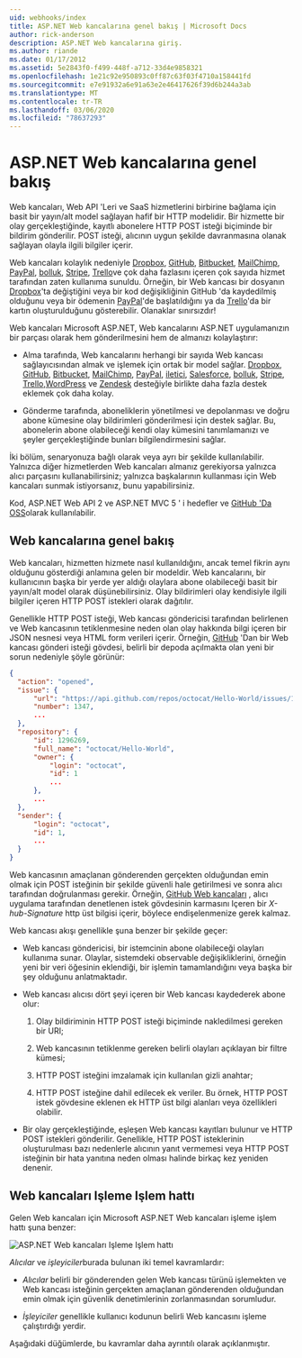 ```yaml
---
uid: webhooks/index
title: ASP.NET Web kancalarına genel bakış | Microsoft Docs
author: rick-anderson
description: ASP.NET Web kancalarına giriş.
ms.author: riande
ms.date: 01/17/2012
ms.assetid: 5e2843f0-f499-448f-a712-33d4e9858321
ms.openlocfilehash: 1e21c92e950893c0ff87c63f03f4710a158441fd
ms.sourcegitcommit: e7e91932a6e91a63e2e46417626f39d6b244a3ab
ms.translationtype: MT
ms.contentlocale: tr-TR
ms.lasthandoff: 03/06/2020
ms.locfileid: "78637293"
---
```

# <a name="aspnet-webhooks-overview"></a>ASP.NET Web kancalarına genel bakış

Web kancaları, Web API 'Leri ve SaaS hizmetlerini birbirine bağlama için basit bir yayın/alt model sağlayan hafif bir HTTP modelidir. Bir hizmette bir olay gerçekleştiğinde, kayıtlı abonelere HTTP POST isteği biçiminde bir bildirim gönderilir. POST isteği, alıcının uygun şekilde davranmasına olanak sağlayan olayla ilgili bilgiler içerir.

Web kancaları kolaylık nedeniyle [Dropbox](http://dropbox.com/), [GitHub](https://www.github.com/), [Bitbucket](https://bitbucket.org/), [MailChimp](http://www.mailchimp.com/), [PayPal](http://www.paypal.com/), [bolluk](http://www.slack.com), [Stripe](http://www.stripe.com), [Trello](http://www.trello.com/)ve çok daha fazlasını içeren çok sayıda hizmet tarafından zaten kullanıma sunuldu. Örneğin, bir Web kancası bir dosyanın [Dropbox](http://dropbox.com/)'ta değiştiğini veya bir kod değişikliğinin GitHub 'da kaydedilmiş olduğunu veya bir ödemenin [PayPal](http://www.paypal.com/)'de başlatıldığını ya da [Trello](http://www.trello.com/)'da bir kartın oluşturulduğunu gösterebilir. Olanaklar sınırsızdır!

Web kancaları Microsoft ASP.NET, Web kancalarını ASP.NET uygulamanızın bir parçası olarak hem gönderilmesini hem de almanızı kolaylaştırır:

* Alma tarafında, Web kancalarını herhangi bir sayıda Web kancası sağlayıcısından almak ve işlemek için ortak bir model sağlar. [Dropbox](http://dropbox.com/), [GitHub](https://www.github.com/), [Bitbucket](https://bitbucket.org/), [MailChimp](http://www.mailchimp.com/), [PayPal](http://www.paypal.com/), [iletici](http://www.pusher.com), [Salesforce](http://www.salesforce.com), [bolluk](http://www.slack.com), [Stripe](http://www.stripe.com), [Trello](http://www.trello.com/),[WordPress](http://www.wordpress.com) ve [Zendesk](https://www.zendesk.com/) desteğiyle birlikte daha fazla destek eklemek çok daha kolay.

* Gönderme tarafında, aboneliklerin yönetilmesi ve depolanması ve doğru abone kümesine olay bildirimleri gönderilmesi için destek sağlar. Bu, abonelerin abone olabileceği kendi olay kümesini tanımlamanızı ve şeyler gerçekleştiğinde bunları bilgilendirmesini sağlar.

İki bölüm, senaryonuza bağlı olarak veya ayrı bir şekilde kullanılabilir. Yalnızca diğer hizmetlerden Web kancaları almanız gerekiyorsa yalnızca alıcı parçasını kullanabilirsiniz; yalnızca başkalarının kullanması için Web kancaları sunmak istiyorsanız, bunu yapabilirsiniz.

Kod, ASP.NET Web API 2 ve ASP.NET MVC 5 ' i hedefler ve [GitHub 'Da OSS](https://github.com/aspnet/WebHooks)olarak kullanılabilir.

## <a name="webhooks-overview"></a>Web kancalarına genel bakış

Web kancaları, hizmetten hizmete nasıl kullanıldığını, ancak temel fikrin aynı olduğunu gösterdiği anlamına gelen bir modeldir. Web kancalarını, bir kullanıcının başka bir yerde yer aldığı olaylara abone olabileceği basit bir yayın/alt model olarak düşünebilirsiniz. Olay bildirimleri olay kendisiyle ilgili bilgiler içeren HTTP POST istekleri olarak dağıtılır.

Genellikle HTTP POST isteği, Web kancası göndericisi tarafından belirlenen ve Web kancasının tetiklenmesine neden olan olay hakkında bilgi içeren bir JSON nesnesi veya HTML form verileri içerir. Örneğin, [GitHub](https://www.github.com/) 'Dan bir Web kancası gönderi isteği gövdesi, belirli bir depoda açılmakta olan yeni bir sorun nedeniyle şöyle görünür:

```json
{
  "action": "opened",
  "issue": {
      "url": "https://api.github.com/repos/octocat/Hello-World/issues/1347",
      "number": 1347,
      ...
  },
  "repository": {
      "id": 1296269,
      "full_name": "octocat/Hello-World",
      "owner": {
          "login": "octocat",
          "id": 1
          ...
      },
      ...
  },
  "sender": {
      "login": "octocat",
      "id": 1,
      ...
  }
}
```

Web kancasının amaçlanan gönderenden gerçekten olduğundan emin olmak için POST isteğinin bir şekilde güvenli hale getirilmesi ve sonra alıcı tarafından doğrulanması gerekir. Örneğin, [GitHub Web kancaları](https://developer.github.com/webhooks/) , alıcı uygulama tarafından denetlenen istek gövdesinin karmasını Içeren bir *X-hub-Signature* http üst bilgisi içerir, böylece endişelenmenize gerek kalmaz.

Web kancası akışı genellikle şuna benzer bir şekilde geçer:

* Web kancası göndericisi, bir istemcinin abone olabileceği olayları kullanıma sunar. Olaylar, sistemdeki observable değişikliklerini, örneğin yeni bir veri öğesinin eklendiği, bir işlemin tamamlandığını veya başka bir şey olduğunu anlatmaktadır.

* Web kancası alıcısı dört şeyi içeren bir Web kancası kaydederek abone olur:

     1. Olay bildiriminin HTTP POST isteği biçiminde nakledilmesi gereken bir URI;

     2. Web kancasının tetiklenme gereken belirli olayları açıklayan bir filtre kümesi;

     3. HTTP POST isteğini imzalamak için kullanılan gizli anahtar;

     4. HTTP POST isteğine dahil edilecek ek veriler. Bu örnek, HTTP POST istek gövdesine eklenen ek HTTP üst bilgi alanları veya özellikleri olabilir.

* Bir olay gerçekleştiğinde, eşleşen Web kancası kayıtları bulunur ve HTTP POST istekleri gönderilir. Genellikle, HTTP POST isteklerinin oluşturulması bazı nedenlerle alıcının yanıt vermemesi veya HTTP POST isteğinin bir hata yanıtına neden olması halinde birkaç kez yeniden denenir.

## <a name="webhooks-processing-pipeline"></a>Web kancaları Işleme Işlem hattı

Gelen Web kancaları için Microsoft ASP.NET Web kancaları işleme işlem hattı şuna benzer:

![ASP.NET Web kancaları Işleme Işlem hattı](_static/WebHookReceivers.png)

*Alıcılar* ve *işleyiciler*burada bulunan iki temel kavramlardır:

* *Alıcılar* belirli bir gönderenden gelen Web kancası türünü işlemekten ve Web kancası isteğinin gerçekten amaçlanan gönderenden olduğundan emin olmak için güvenlik denetimlerinin zorlanmasından sorumludur.

* *İşleyiciler* genellikle kullanıcı kodunun belirli Web kancasını işleme çalıştırdığı yerdir.

Aşağıdaki düğümlerde, bu kavramlar daha ayrıntılı olarak açıklanmıştır.
